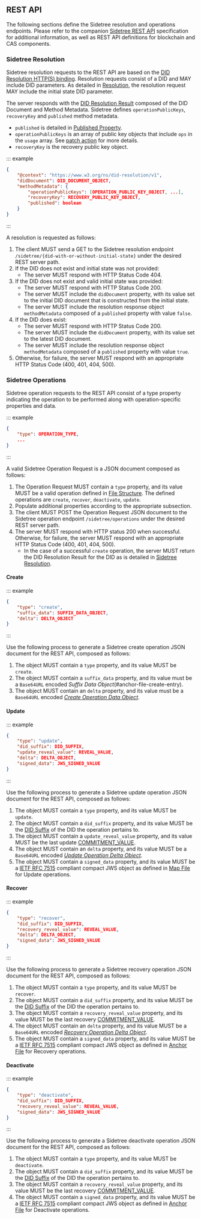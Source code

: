## REST API

The following sections define the Sidetree resolution and operations endpoints. Please refer to the companion [Sidetree REST API](https://identity.foundation/sidetree/docs/swagger/) specification for additional information, as well as REST API definitions for blockchain and CAS components.

### Sidetree Resolution

Sidetree resolution requests to the REST API are based on the [DID Resolution HTTP(S) binding](https://w3c-ccg.github.io/did-resolution/#bindings-https).
Resolution requests consist of a DID and MAY include DID parameters.
As detailed in [Resolution](#resolution), the resolution request MAY include the initial state DID parameter.

The server responds with the [DID Resolution Result](https://w3c-ccg.github.io/did-resolution/#did-resolution-result) composed of the DID Document and Method Metadata.
Sidetree defines `operationPublicKeys`, `recoveryKey` and `published` method metadata.
   - `published` is detailed in [Published Property](#published-property).
   - `operationPublicKeys` is an array of public key objects that include `ops` in the `usage` array. See [patch action](#add-public-keys) for more details. 
   - `recoveryKey` is the recovery public key object.

::: example
```json
{
    "@context": "https://www.w3.org/ns/did-resolution/v1",
    "didDocument": DID_DOCUMENT_OBJECT,
    "methodMetadata": {
        "operationPublicKeys": [OPERATION_PUBLIC_KEY_OBJECT, ...],
        "recoveryKey": RECOVERY_PUBLIC_KEY_OBJECT,
        "published": boolean
    }
}
```
:::

A resolution is requested as follows:

1. The client MUST send a GET to the Sidetree resolution endpoint `/sidetree/{did-with-or-without-initial-state}` under the desired REST server path.
2. If the DID does not exist and initial state was not provided:
   - The server MUST respond with HTTP Status Code 404.
3. If the DID does not exist and valid initial state was provided:
   - The server MUST respond with HTTP Status Code 200.
   - The server MUST include the `didDocument` property, with its value set to the initial DID document that is constructed from the initial state.
   - The server MUST include the resolution response object `methodMetadata` composed of a `published` property with value `false`.
4. If the DID does exist:
   - The server MUST respond with HTTP Status Code 200.
   - The server MUST include the `didDocument` property, with its value set to the latest DID document.
   - The server MUST include the resolution response object `methodMetadata` composed of a `published` property with value `true`.
5. Otherwise, for failure, the server MUST respond with an appropriate HTTP Status Code (400, 401, 404, 500).

### Sidetree Operations

Sidetree operation requests to the REST API consist of a type property indicating the operation to be performed along with operation-specific properties and data.

::: example
```json
{
    "type": OPERATION_TYPE,
    ...
}
```
:::

A valid Sidetree Operation Request is a JSON document composed as follows:

1. The Operation Request MUST contain a `type` property, and its value MUST be a valid operation defined in
[File Structure](#file-structures). The defined operations are `create`, `recover`, `deactivate`, `update`.
2. Populate additional properties according to the appropriate subsection.
3. The client MUST POST the Operation Request JSON document to the Sidetree operation endpoint `/sidetree/operations` under the desired REST server path.
4. The server MUST respond with HTTP status 200 when successful. Otherwise, for failure, the server MUST respond with an appropriate HTTP Status Code (400, 401, 404, 500).
   - In the case of a successful `create` operation, the server MUST return the DID Resolution Result for the DID as is detailed in [Sidetree Resolution](#sidetree-resolution).

#### Create

::: example
```json
{
    "type": "create",
    "suffix_data": SUFFIX_DATA_OBJECT,
    "delta": DELTA_OBJECT
}
```
:::

Use the following process to generate a Sidetree create operation JSON document for the REST API, composed as follows:

1. The object MUST contain a `type` property, and its value MUST be `create`.
2. The object MUST contain a `suffix_data` property, and its value must be a `Base64URL` encoded _Suffix Data Object_(#anchor-file-create-entry).
3. The object MUST contain an `delta` property, and its value must be a `Base64URL` encoded [_Create Operation Data Object_](#create-data-object).

#### Update

::: example
```json
{
    "type": "update",
    "did_suffix": DID_SUFFIX,
    "update_reveal_value": REVEAL_VALUE,
    "delta": DELTA_OBJECT,
    "signed_data": JWS_SIGNED_VALUE
}
```
:::

Use the following process to generate a Sidetree update operation JSON document for the REST API, composed as follows:

1. The object MUST contain a `type` property, and its value MUST be `update`.
2. The object MUST contain a `did_suffix` property, and its value MUST be the [DID Suffix](#did-suffix) of the DID the operation pertains to.
3. The object MUST contain a `update_reveal_value` property, and its value MUST be the last update [COMMITMENT_VALUE](#commitment-value).
4. The object MUST contain an `delta` property, and its value MUST be a `Base64URL` encoded [_Update Operation Delta Object_](#update-data-object).
5. The object MUST contain a `signed_data` property, and its value MUST be a [IETF RFC 7515](https://tools.ietf.org/html/rfc7515) compliant compact JWS object
as defined in [Map File](#map-file) for Update operations.

#### Recover

::: example
```json
{
    "type": "recover",
    "did_suffix": DID_SUFFIX,
    "recovery_reveal_value": REVEAL_VALUE,
    "delta": DELTA_OBJECT,
    "signed_data": JWS_SIGNED_VALUE
}
```
:::

Use the following process to generate a Sidetree recovery operation JSON document for the REST API, composed as follows:

1. The object MUST contain a `type` property, and its value MUST be `recover`.
2. The object MUST contain a `did_suffix` property, and its value MUST be the [DID Suffix](#did-suffix) of the DID the operation pertains to.
3. The object MUST contain a `recovery_reveal_value` property, and its value MUST be the last recovery [COMMITMENT_VALUE](#commitment-value).
4. The object MUST contain an `delta` property, and its value MUST be a `Base64URL` encoded [_Recovery Operation Delta Object_](#recover-delta-object).
5. The object MUST contain a `signed_data` property, and its value MUST be a [IETF RFC 7515](https://tools.ietf.org/html/rfc7515) compliant compact JWS object
as defined in [Anchor File](#anchor-file) for Recovery operations.

#### Deactivate

::: example
```json
{
    "type": "deactivate",
    "did_suffix": DID_SUFFIX,
    "recovery_reveal_value": REVEAL_VALUE,
    "signed_data": JWS_SIGNED_VALUE
}
```
:::

Use the following process to generate a Sidetree deactivate operation JSON document for the REST API, composed as follows:

1. The object MUST contain a `type` property, and its value MUST be `deactivate`.
2. The object MUST contain a `did_suffix` property, and its value MUST be the [DID Suffix](#did-suffix) of the DID the operation pertains to.
3. The object MUST contain a `recovery_reveal_value` property, and its value MUST be the last recovery [COMMITMENT_VALUE](#commitment-value).
4. The object MUST contain a `signed_data` property, and its value MUST be a [IETF RFC 7515](https://tools.ietf.org/html/rfc7515) compliant compact JWS object
as defined in [Anchor File](#anchor-file) for Deactivate operations.
